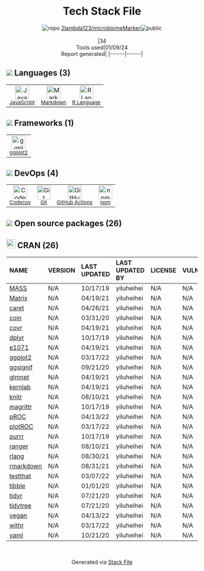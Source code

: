 <!--
&lt;--- Readme.md Snippet without images Start ---&gt;
## Tech Stack
2lambda123/microbiomeMarker is built on the following main stack:

- [Markdown](http://daringfireball.net/projects/markdown/) – Languages
- [JavaScript](https://developer.mozilla.org/en-US/docs/Web/JavaScript) – Languages
- [R Language](http://www.r-project.org/) – Languages
- [Codecov](https://codecov.io/) – Code Coverage
- [ggplot2](https://ggplot2.tidyverse.org/) – Charting Libraries
- [GitHub Actions](https://github.com/features/actions) – Continuous Integration

Full tech stack [here](/techstack.md)

&lt;--- Readme.md Snippet without images End ---&gt;

&lt;--- Readme.md Snippet with images Start ---&gt;
## Tech Stack
2lambda123/microbiomeMarker is built on the following main stack:

- <img width='25' height='25' src='https://img.stackshare.io/service/1147/markdown.png' alt='Markdown'/> [Markdown](http://daringfireball.net/projects/markdown/) – Languages
- <img width='25' height='25' src='https://img.stackshare.io/service/1209/javascript.jpeg' alt='JavaScript'/> [JavaScript](https://developer.mozilla.org/en-US/docs/Web/JavaScript) – Languages
- <img width='25' height='25' src='https://img.stackshare.io/service/1213/r-logo.png' alt='R Language'/> [R Language](http://www.r-project.org/) – Languages
- <img width='25' height='25' src='https://img.stackshare.io/service/2673/Codecov_Mark_Circle_Pink.png' alt='Codecov'/> [Codecov](https://codecov.io/) – Code Coverage
- <img width='25' height='25' src='https://img.stackshare.io/service/6560/New_Project__90_.png' alt='ggplot2'/> [ggplot2](https://ggplot2.tidyverse.org/) – Charting Libraries
- <img width='25' height='25' src='https://img.stackshare.io/service/11563/actions.png' alt='GitHub Actions'/> [GitHub Actions](https://github.com/features/actions) – Continuous Integration

Full tech stack [here](/techstack.md)

&lt;--- Readme.md Snippet with images End ---&gt;
-->
<div align="center">

# Tech Stack File
![](https://img.stackshare.io/repo.svg "repo") [2lambda123/microbiomeMarker](https://github.com/2lambda123/microbiomeMarker)![](https://img.stackshare.io/public_badge.svg "public")
<br/><br/>
|34<br/>Tools used|01/09/24 <br/>Report generated|
|------|------|
</div>

## <img src='https://img.stackshare.io/languages.svg'/> Languages (3)
<table><tr>
  <td align='center'>
  <img width='36' height='36' src='https://img.stackshare.io/service/1209/javascript.jpeg' alt='JavaScript'>
  <br>
  <sub><a href="https://developer.mozilla.org/en-US/docs/Web/JavaScript">JavaScript</a></sub>
  <br>
  <sub></sub>
</td>

<td align='center'>
  <img width='36' height='36' src='https://img.stackshare.io/service/1147/markdown.png' alt='Markdown'>
  <br>
  <sub><a href="http://daringfireball.net/projects/markdown/">Markdown</a></sub>
  <br>
  <sub></sub>
</td>

<td align='center'>
  <img width='36' height='36' src='https://img.stackshare.io/service/1213/r-logo.png' alt='R Language'>
  <br>
  <sub><a href="http://www.r-project.org/">R Language</a></sub>
  <br>
  <sub></sub>
</td>

</tr>
</table>

## <img src='https://img.stackshare.io/frameworks.svg'/> Frameworks (1)
<table><tr>
  <td align='center'>
  <img width='36' height='36' src='https://img.stackshare.io/service/6560/New_Project__90_.png' alt='ggplot2'>
  <br>
  <sub><a href="https://ggplot2.tidyverse.org/">ggplot2</a></sub>
  <br>
  <sub></sub>
</td>

</tr>
</table>

## <img src='https://img.stackshare.io/devops.svg'/> DevOps (4)
<table><tr>
  <td align='center'>
  <img width='36' height='36' src='https://img.stackshare.io/service/2673/Codecov_Mark_Circle_Pink.png' alt='Codecov'>
  <br>
  <sub><a href="https://codecov.io/">Codecov</a></sub>
  <br>
  <sub></sub>
</td>

<td align='center'>
  <img width='36' height='36' src='https://img.stackshare.io/service/1046/git.png' alt='Git'>
  <br>
  <sub><a href="http://git-scm.com/">Git</a></sub>
  <br>
  <sub></sub>
</td>

<td align='center'>
  <img width='36' height='36' src='https://img.stackshare.io/service/11563/actions.png' alt='GitHub Actions'>
  <br>
  <sub><a href="https://github.com/features/actions">GitHub Actions</a></sub>
  <br>
  <sub></sub>
</td>

<td align='center'>
  <img width='36' height='36' src='https://img.stackshare.io/service/1120/lejvzrnlpb308aftn31u.png' alt='npm'>
  <br>
  <sub><a href="https://www.npmjs.com/">npm</a></sub>
  <br>
  <sub></sub>
</td>

</tr>
</table>


## <img src='https://img.stackshare.io/group.svg' /> Open source packages (26)</h2>

## <img width='24' height='24' src='https://img.stackshare.io/package_manager/105004/default_a16028785587c9c482ce21483b5e660123a3d270.png'/> CRAN (26)

|NAME|VERSION|LAST UPDATED|LAST UPDATED BY|LICENSE|VULNERABILITIES|
|:------|:------|:------|:------|:------|:------|
|[MASS](https://cran.r-project.org/MASS)|N/A|10/17/19|yiluheihei |N/A|N/A|
|[Matrix](https://cran.r-project.org/Matrix)|N/A|04/19/21|yiluheihei |N/A|N/A|
|[caret](https://cran.r-project.org/caret)|N/A|04/26/21|yiluheihei |N/A|N/A|
|[coin](https://cran.r-project.org/coin)|N/A|03/31/20|yiluheihei |N/A|N/A|
|[covr](https://cran.r-project.org/covr)|N/A|04/19/21|yiluheihei |N/A|N/A|
|[dplyr](https://cran.r-project.org/dplyr)|N/A|10/17/19|yiluheihei |N/A|N/A|
|[e1071](https://cran.r-project.org/e1071)|N/A|04/19/21|yiluheihei |N/A|N/A|
|[ggplot2](https://cran.r-project.org/ggplot2)|N/A|03/17/22|yiluheihei |N/A|N/A|
|[ggsignif](https://cran.r-project.org/ggsignif)|N/A|09/21/20|yiluheihei |N/A|N/A|
|[glmnet](https://cran.r-project.org/glmnet)|N/A|04/19/21|yiluheihei |N/A|N/A|
|[kernlab](https://cran.r-project.org/kernlab)|N/A|04/19/21|yiluheihei |N/A|N/A|
|[knitr](https://cran.r-project.org/knitr)|N/A|08/10/21|yiluheihei |N/A|N/A|
|[magrittr](https://cran.r-project.org/magrittr)|N/A|10/17/19|yiluheihei |N/A|N/A|
|[pROC](https://cran.r-project.org/pROC)|N/A|04/13/22|yiluheihei |N/A|N/A|
|[plotROC](https://cran.r-project.org/plotROC)|N/A|03/17/22|yiluheihei |N/A|N/A|
|[purrr](https://cran.r-project.org/purrr)|N/A|10/17/19|yiluheihei |N/A|N/A|
|[ranger](https://cran.r-project.org/ranger)|N/A|08/10/21|yiluheihei |N/A|N/A|
|[rlang](https://cran.r-project.org/rlang)|N/A|08/30/21|yiluheihei |N/A|N/A|
|[rmarkdown](https://cran.r-project.org/rmarkdown)|N/A|08/31/21|yiluheihei |N/A|N/A|
|[testthat](https://cran.r-project.org/testthat)|N/A|03/07/22|yiluheihei |N/A|N/A|
|[tibble](https://cran.r-project.org/tibble)|N/A|01/01/20|yiluheihei |N/A|N/A|
|[tidyr](https://cran.r-project.org/tidyr)|N/A|07/21/20|yiluheihei |N/A|N/A|
|[tidytree](https://cran.r-project.org/tidytree)|N/A|07/21/20|yiluheihei |N/A|N/A|
|[vegan](https://cran.r-project.org/vegan)|N/A|04/13/22|yiluheihei |N/A|N/A|
|[withr](https://cran.r-project.org/withr)|N/A|03/17/22|yiluheihei |N/A|N/A|
|[yaml](https://cran.r-project.org/yaml)|N/A|10/21/20|yiluheihei |N/A|N/A|

<br/>
<div align='center'>

Generated via [Stack File](https://github.com/marketplace/stack-file)
